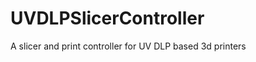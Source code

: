 UVDLPSlicerController
=====================

A slicer and print controller for UV DLP based 3d printers
